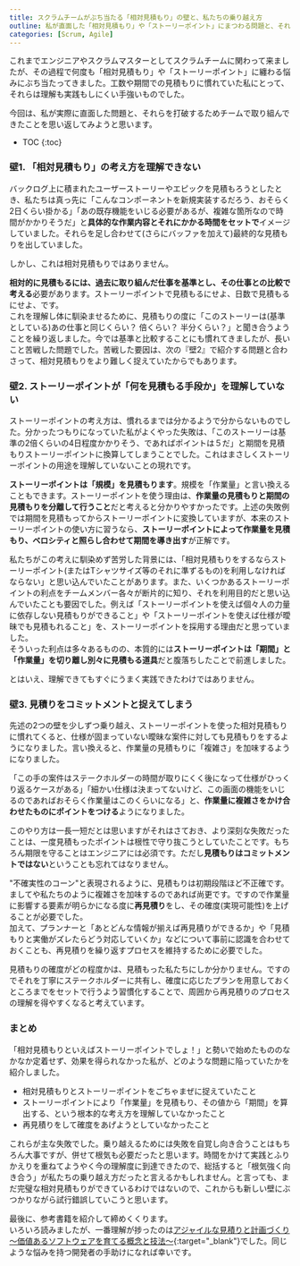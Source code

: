 ```yaml
---
title: スクラムチームがぶち当たる「相対見積もり」の壁と、私たちの乗り越え方
outline: 私が直面した「相対見積もり」や「ストーリーポイント」にまつわる問題と、それに対する考えと解決策を紹介します。最適解ではないですが、同じような悩みを持つチームの助けになれば幸いです。
categories: [Scrum, Agile]
---
```


これまでエンジニアやスクラムマスターとしてスクラムチームに関わって来ましたが、その過程で何度も「相対見積もり」や「ストーリーポイント」に纏わる悩みにぶち当たってきました。工数や期間での見積もりに慣れていた私にとって、それらは理解も実践もしにくい手強いものでした。

今回は、私が実際に直面した問題と、それらを打破するためチームで取り組んできたことを思い返してみようと思います。

* TOC
{:toc}

### 壁1. 「相対見積もり」の考え方を理解できない

バックログ上に積まれたユーザーストーリーやエピックを見積もろうとしたとき、私たちは真っ先に「こんなコンポーネントを新規実装するだろう、おそらく2日くらい掛かる」「あの既存機能をいじる必要があるが、複雑な箇所なので時間がかかりそうだ」と**具体的な作業内容とそれにかかる時間をセットで**イメージしていました。それらを足し合わせて(さらにバッファを加えて)最終的な見積もりを出していました。

しかし、これは相対見積もりではありません。

**相対的に見積もるには、過去に取り組んだ仕事を基準とし、その仕事との比較で考える**必要があります。ストーリーポイントで見積もるにせよ、日数で見積もるにせよ、です。  
これを理解し体に馴染ませるために、見積もりの度に「このストーリーは(基準としている)あの仕事と同じくらい？ 倍くらい？ 半分くらい？」と聞き合うようことを繰り返しました。今では基準と比較することにも慣れてきましたが、長いこと苦戦した問題でした。苦戦した要因は、次の『壁2』で紹介する問題と合わさって、相対見積もりをより難しく捉えていたからでもあります。


### 壁2. ストーリーポイントが「何を見積もる手段か」を理解していない

ストーリーポイントの考え方は、慣れるまでは分かるようで分からないものでした。分かったつもりになっていた私がよくやった失敗は、「このストーリーは基準の2倍くらいの4日程度かかりそう、であればポイントは５だ」と期間を見積もりストーリーポイントに換算してしまうことでした。これはまさしくストーリーポイントの用途を理解していないことの現れです。

**ストーリーポイントは「規模」を見積もります**。規模を「作業量」と言い換えることもできます。ストーリーポイントを使う理由は、**作業量の見積もりと期間の見積もりを分離して行うこと**だと考えると分かりやすかったです。上述の失敗例では期間を見積もってからストーリーポイントに変換していますが、本来のストーリーポイントの使い方に習うなら、**ストーリーポイントによって作業量を見積もり、ベロシティと照らし合わせて期間を導き出す**が正解です。

私たちがこの考えに馴染めず苦労した背景には、「相対見積もりをするならストーリーポイント(またはTシャツサイズ等のそれに準ずるもの)を利用しなければならない」と思い込んでいたことがあります。また、いくつかあるストーリーポイントの利点をチームメンバー各々が断片的に知り、それを利用目的だと思い込んでいたことも要因でした。例えば「ストーリーポイントを使えば個々人の力量に依存しない見積もりができること」や「ストーリーポイントを使えば仕様が曖昧でも見積もれること」を、ストーリーポイントを採用する理由だと思っていました。  
そういった利点は多々あるものの、本質的には**ストーリーポイントは「期間」と「作業量」を切り離し別々に見積もる道具**だと腹落ちしたことで前進しました。

とはいえ、理解できてもすぐにうまく実践できたわけではありません。


### 壁3. 見積りをコミットメントと捉えてしまう

先述の2つの壁を少しずつ乗り越え、ストーリーポイントを使った相対見積もりに慣れてくると、仕様が固まっていない曖昧な案件に対しても見積もりをするようになりました。言い換えると、作業量の見積もりに「複雑さ」を加味するようになりました。

「この手の案件はステークホルダーの時間が取りにくく後になって仕様がひっくり返るケースがある」「細かい仕様は決まってないけど、この画面の機能をいじるのであればおそらく作業量はこのくらいになる」と、**作業量に複雑さをかけ合わせたものにポイントをつける**ようになりました。

このやり方は一長一短だとは思いますがそれはさておき、より深刻な失敗だったことは、一度見積もったポイントは根性で守り抜こうとしていたことです。もちろん期限を守ることはエンジニアには必須です。ただし**見積もりはコミットメントではない**ということも忘れてはなりません。

"不確実性のコーン"と表現されるように、見積もりは初期段階ほど不正確です。ましてや私たちのように複雑さを加味するのであれば尚更です。ですので作業量に影響する要素が明らかになる度に**再見積り**をし、その確度(実現可能性)を上げることが必要でした。  
加えて、プランナーと「あとどんな情報が揃えば再見積りができるか」や「見積もりと実働がズレたらどう対応していくか」などについて事前に認識を合わせておくことも、再見積りを繰り返すプロセスを維持するために必要でした。

見積もりの確度がどの程度かは、見積もった私たちにしか分かりません。ですのでそれを丁寧にステークホルダーに共有し、確度に応じたプランを用意しておくところまでをセットで行うよう習慣化することで、周囲から再見積りのプロセスの理解を得やすくなると考えています。

### まとめ

「相対見積もりといえばストーリーポイントでしょ！」と勢いで始めたもののなかなか定着せず、効果を得られなかった私が、どのような問題に陥っていたかを紹介しました。

* 相対見積もりとストーリーポイントをごちゃまぜに捉えていたこと
* ストーリーポイントにより「作業量」を見積もり、その値から「期間」を算出する、という根本的な考え方を理解していなかったこと
* 再見積りをして確度をあげようとしていなかったこと

これらが主な失敗でした。乗り越えるためには失敗を自覚し向き合うことはもちろん大事ですが、併せて根気も必要だったと思います。時間をかけて実践とふりかえりを重ねてようやく今の理解度に到達できたので、総括すると「根気強く向き合う」が私たちの乗り越え方だったと言えるかもしれません。と言っても、まだ完璧な相対見積もりができているわけではないので、これからも新しい壁にぶつかりながら試行錯誤していこうと思います。

最後に、参考書籍を紹介して締めくくります。  
いろいろ読みましたが、一番理解が捗ったのは[アジャイルな見積りと計画づくり ～価値あるソフトウェアを育てる概念と技法～](https://amzn.to/3ny06zy){:target="_blank"}でした。同じような悩みを持つ開発者の手助けになれば幸いです。